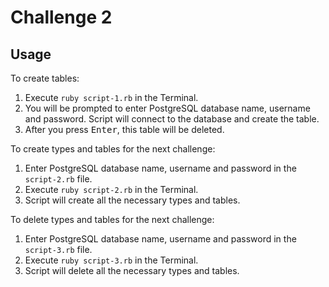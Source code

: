# Challenge 2

## Usage

To create tables:

1. Execute `ruby script-1.rb` in the Terminal.
2. You will be prompted to enter PostgreSQL database name, username and password. Script will connect to the database and create the table.
3. After you press <kbd>Enter</kbd>, this table will be deleted.

To create types and tables for the next challenge:

1. Enter PostgreSQL database name, username and password in the `script-2.rb` file.
2. Execute `ruby script-2.rb` in the Terminal.
3. Script will create all the necessary types and tables.

To delete types and tables for the next challenge:

1. Enter PostgreSQL database name, username and password in the `script-3.rb` file.
2. Execute `ruby script-3.rb` in the Terminal.
3. Script will delete all the necessary types and tables.
